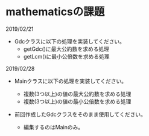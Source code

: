 # mathematicsの課題

2019/02/21
- Gdcクラスに以下の処理を実装してください。
  - getGdc()に最大公約数を求める処理
  - getLcm()に最小公倍数を求める処理

2019/02/28
- Mainクラスに以下の処理を実装してください。
  - 複数(3つ以上)の値の最大公約数を求める処理
  - 複数(3つ以上)の値の最小公倍数を求める処理

- 前回作成したGdcクラスをそのまま使用してください。
  - 編集するのはMainのみ。
